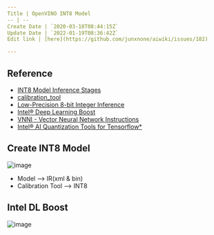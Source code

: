 ```yaml
---
Title | OpenVINO INT8 Model
-- | --
Create Date | `2020-03-18T08:44:15Z`
Update Date | `2022-01-19T08:36:42Z`
Edit link | [here](https://github.com/junxnone/aiwiki/issues/182)

---
```

## Reference

- [INT8 Model Inference Stages](https://software.intel.com/zh-cn/articles/get-started-with-intel-deep-learning-boost-and-the-intel-distribution-of-openvino-toolkit)
- [calibration_tool](https://docs.openvinotoolkit.org/2019_R3.1/_inference_engine_tools_calibration_tool_README.html)
- [Low-Precision 8-bit Integer Inference](https://docs.openvinotoolkit.org/latest/_docs_IE_DG_Int8Inference.html)
- [Intel® Deep Learning Boost](https://www.intel.ai/increasing-ai-performance-intel-dlboost/#gs.9e9tc9)
- [VNNI -  Vector Neural Network Instructions](https://www.intel.ai/increasing-ai-performance-intel-dlboost/#gs.9e9tc9)
- [Intel® AI Quantization Tools for Tensorflow*](https://github.com/IntelAI/tools)

## Create INT8 Model
![image](https://user-images.githubusercontent.com/2216970/76941945-dcfe6a00-6937-11ea-91db-553b2b6396cc.png)

- Model --> IR(xml & bin)
-  Calibration Tool --> INT8

## Intel DL Boost

![image](https://user-images.githubusercontent.com/2216970/77025303-af630080-69cb-11ea-9d62-6a53dff1a859.png)

